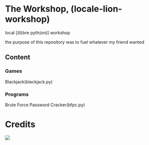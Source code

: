 # The Workshop, (locale-lion-workshop)
local [(li)bre pyth(on)] workshop

the purpose of this repository was to fuel whatever my friend wanted

## Content
### Games
Blackjack(blackjack.py)

### Programs
Brute Force Password Cracker(bfpc.py)

# Credits
<a href="https://github.com/derpydrag0nite/locale-lion-game/graphs/contributors">
<img src="https://contrib.rocks/image?repo=derpydrag0nite/locale-lion-game" />
</a>



